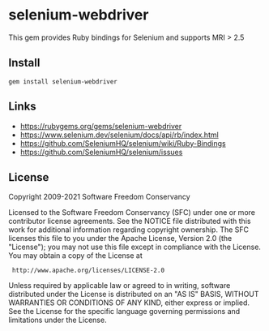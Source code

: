 # selenium-webdriver

This gem provides Ruby bindings for Selenium and supports MRI > 2.5

## Install

    gem install selenium-webdriver

## Links

* https://rubygems.org/gems/selenium-webdriver
* https://www.selenium.dev/selenium/docs/api/rb/index.html
* https://github.com/SeleniumHQ/selenium/wiki/Ruby-Bindings
* https://github.com/SeleniumHQ/selenium/issues

## License

Copyright 2009-2021 Software Freedom Conservancy

Licensed to the Software Freedom Conservancy (SFC) under one
or more contributor license agreements.  See the NOTICE file
distributed with this work for additional information
regarding copyright ownership.  The SFC licenses this file
to you under the Apache License, Version 2.0 (the
"License"); you may not use this file except in compliance
with the License.  You may obtain a copy of the License at

     http://www.apache.org/licenses/LICENSE-2.0

Unless required by applicable law or agreed to in writing, software
distributed under the License is distributed on an "AS IS" BASIS,
WITHOUT WARRANTIES OR CONDITIONS OF ANY KIND, either express or implied.
See the License for the specific language governing permissions and
limitations under the License.
